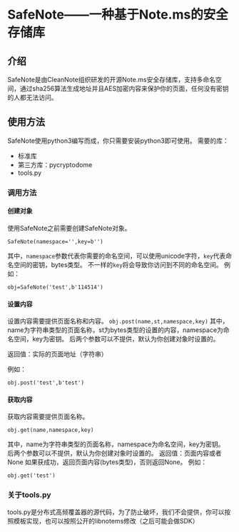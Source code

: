 # SafeNote——一种基于Note.ms的安全存储库
## 介绍
SafeNote是由CleanNote组织研发的开源Note.ms安全存储库，支持多命名空间，通过sha256算法生成地址并且AES加密内容来保护你的页面，任何没有密钥的人都无法访问。
## 使用方法
SafeNote使用python3编写而成，你只需要安装python3即可使用。
需要的库：
- 标准库
- 第三方库：pycryptodome
- tools.py
### 调用方法
#### 创建对象
使用SafeNote之前需要创建SafeNote对象。

`SafeNote(namespace='',key=b'')`

其中，`namespace`参数代表你需要的命名空间，可以使用unicode字符，`key`代表命名空间的密钥，bytes类型。
不一样的`key`将会导致你访问到不同的命名空间。
例如：

`obj=SafeNote('test',b'114514')`

#### 设置内容
设置内容需要提供页面名称和内容。
`obj.post(name,st,namespace,key)`
其中，name为字符串类型的页面名称，st为bytes类型的设置的内容，namespace为命名空间，key为密钥。
后两个参数可以不提供，默认为你创建对象时设置的。

返回值：实际的页面地址（字符串）

例如：

`obj.post('test',b'test')`
#### 获取内容
获取内容需要提供页面名称。

`obj.get(name,namespace,key)`

其中，name为字符串类型的页面名称，namespace为命名空间，key为密钥。
后两个参数可以不提供，默认为你创建对象时设置的。
返回值：页面内容或者None
如果获成功，返回页面内容(bytes类型)，否则返回None。
例如：

`obj.get('test')`

### 关于tools.py
tools.py是分布式高频覆盖器的源代码，为了防止破坏，我们不会提供，你可以按照模板实现，也可以按照公开的libnotems修改（之后可能会做SDK）
